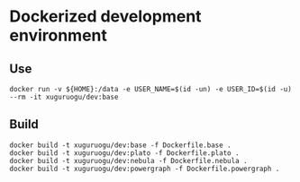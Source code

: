 
# Dockerized development environment

## Use

    docker run -v ${HOME}:/data -e USER_NAME=$(id -un) -e USER_ID=$(id -u) --rm -it xuguruogu/dev:base

## Build
    
    docker build -t xuguruogu/dev:base -f Dockerfile.base .
    docker build -t xuguruogu/dev:plato -f Dockerfile.plato .
    docker build -t xuguruogu/dev:nebula -f Dockerfile.nebula .
    docker build -t xuguruogu/dev:powergraph -f Dockerfile.powergraph .
